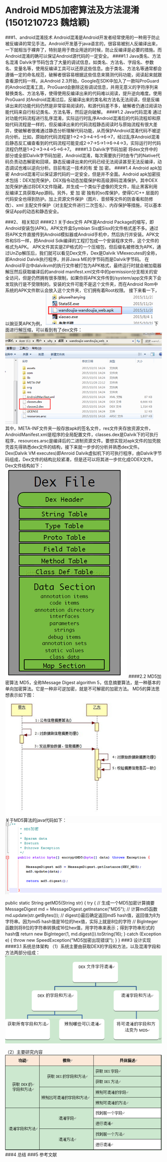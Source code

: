 # Android MD5加密算法及方法混淆(1501210723 魏焓颖)

###1、android混淆技术
Android混淆是Android开发者经常使用的一种用于防止被反编译的常见手法。Android开发基于java语言的，很容易被别人反编译出来，一下就相当于裸奔了，特别是用于商业用途的时候，防止反编译是必要的措施。而Android混淆的确可以保证Android源代码的一定安全。
####1.1 Java类名、方法名混淆
Dalvik字节码包含了大量的调试信息，如类名、方法名、字段名、参数名、变量名等，使用反编译工具可以还原这些信息。由于类名、方法名等通常都会遵循一定的命名规范，破解者很容易根据这些信息来猜测代码功能，阅读起来就跟查看源代码一样。从Android 2.3开始，Google在SDK中加入了一款叫ProGuard的Android混淆工具，ProGuard会删除这些调试信息，并用无意义的字符序列来替换类名、方法名等，使得使用反编译出来的代码难以阅读，提升逆向难度。使用ProGuard 对Android混淆过后，反编译出来的类名和方法名无法阅读，但是反编译出来的功能代码仍然是非常容易阅读的，和源代码差不多，破解者仍通过阅读功能代码来自行标记类名、方法名等，然后逆向破解。
####1.2 Java代码混淆
通过对功能代码流程进行乱序混淆，实际运行时乱序Android混淆后的代码流程却和原始代码流程是一样的，但反编译出来的代码流程静态阅读时与原始流程有很大差异，使破解者很难通过静态分析理解代码功能，从而保护Android混淆代码不被逆向分析。比如，原始的代码流程是1->2->3->4->5->6->7，经过乱序Android混淆后静态反汇编查看到的代码流程可能变成2->7->5->1->6->4->3，实际运行时代码流程仍然是1->2->3->4->5->6->7。
####1.3 Dalvik字节码加密
将dex文件中的部分或全部Dalvik字节码加密，Android混淆，每次需要执行时由专门的Native代码负责动态解密和回填，静态反编译出来的代码已经无法阅读甚至无法反编译，动态调试也难以逆向分析。目前有这一技术的有 爱 加 密。
####1.4 Android apk加密
Android混淆可以保证源代码的一定安全，但是并不全面。Android apk加密技术包括：DEX加壳保护，DEX指令动态加载保护和高级源码混淆保护。其中DEX加壳保护通过将DEX文件隐藏，并生成一个类似于虚像的壳文件，阻止黑客利用反编译工具获取App源码。另外，爱 加 密 独有的so库保护，使得C/C++ 层面的代码安全也得到防护。加上资源文件保护（图片、音频等文件的防查看和防修改）、xml 主配文件保护（对主配文件进行二次签名）、内存保护等措施，可以基本保证App的动态和静态安全。

###2、	相关知识
####2.1	关于dex文件
APK是Android Package的缩写，即Android安装包(APK)。APK文件盒Symbian Sis或Sisx的文件格式差不多。通过将APK文件直接传到Android模拟器或Android手机中，然后执行并安装。APK文件和SIS一样，把Android Sdk编译的工程打包成一个安装程序文件，这个文件的格式为APK。
APK文件其实是ZIP格式的一个压缩包，但后缀名被修改为APK，通过UnZip解压后，我们就可以看见Dex文件，Dex是Dalvik VMexecutes的全称，即Android Dalvik执行程序，并非Java ME的字节码而是Dalvik字节码。
在Android平台中dalvikvm的执行文件被打包为APK格式，最终运行时就会被加载器解压然后获取编译后的android manifest.xml文件中的permission分支相关的安全访问，但是仍然拥有很多限制，如果你将APK文件传到/system/app文件夹下会发现执行是不受限制的。安装的文件可能不是这个文件夹，而在Android Rom中系统的APK文件默认会放入这个文件夹，它们拥有着Root权限。
接下来看一下，以豌豆荚APK为例，
 ![](images/1.png)
下面进行解压缩，可以看到有了dex文件：
  ![](images/2.png)
其中，META-INF文件夹一般存放apk的签名文件，res文件夹存放资源文件，AndroidManifest.xml是程序的全局配置文件，classes.dex是Dalvik下的可执行程序，resources.arsc是编译后的二进制资源文件。要想实现对apk文件的加壳脱壳首先得熟悉dex文件的结构，接下来就一步步的分析并熟悉dex文件。
Dex(Dalvik VM executes)即Anroid Dalvik虚拟机下的可执行程序，由Dalvik字节码组成，Dex文件的结构比较紧凑，但是还可以将其进一步优化成ODEX文件。Dex文件结构如下：
 ![](images/3.png)
####2.2	MD5加密算法
MD5，全称Message Digest algorithm 5，信息摘要算法，是一种基本的单向加密算法。它是一种非可逆加密，就是不可解密的加密方法。
MD5的算法思想表示如下图：
 ![](images/4.jpg)
关于MD5算法的java代码如下：
  ![](images/5.png)

public static String getMD5(String str) {
    try {
        // 生成一个MD5加密计算摘要
        MessageDigest md = MessageDigest.getInstance("MD5");
        // 计算md5函数
        md.update(str.getBytes());
        // digest()最后确定返回md5 hash值，返回值为8为字符串。因为md5 hash值是16位的hex值，实际上就是8位的字符
        // BigInteger函数则将8位的字符串转换成16位hex值，用字符串来表示；得到字符串形式的hash值
        return new BigInteger(1, md.digest()).toString(16);
    } catch (Exception e) {
        throw new SpeedException("MD5加密出现错误");
    }
}
###3	设计实现
####3.1	系统总体架构
（1）系统主要由获取DEX的字段和方法，以及混淆字段和方法两部分组成：
 ![](images/6.png)

（2）主要研究内容
 ![](images/7.png)
###4	总结
###5	参考文献
